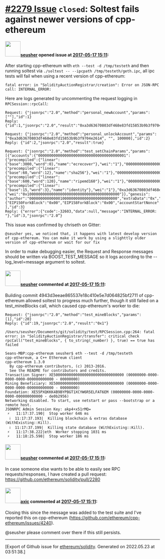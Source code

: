 # [\#2279 Issue](https://github.com/ethereum/solidity/issues/2279) `closed`: Soltest fails against newer versions of cpp-ethereum

#### <img src="https://avatars.githubusercontent.com/u/416212?u=1017126e3c4675ab2c77f1e4c0d0e31bed1fa6a7&v=4" width="50">[seusher](https://github.com/seusher) opened issue at [2017-05-17 15:11](https://github.com/ethereum/solidity/issues/2279):

After starting cpp-ethereum with ```eth --test -d /tmp/testeth``` and then running soltest via ```./soltest -- --ipcpath /tmp/testeth/geth.ipc```, all ipc tests will fail when using a recent version of cpp-ethereum:

```
fatal error: in "SolidityAuctionRegistrar/creation": Error on JSON-RPC call: INTERNAL_ERROR: 
```

Here are logs generated by uncommenting the request logging in ```RPCSession::rpcCall```:

```
Request: {"jsonrpc":"2.0","method":"personal_newAccount","params":[""],"id":1}
Reply: {"id":1,"jsonrpc":"2.0","result":"0xa3d63670803df468e83fd15853b9b3f9704e2614"}

Request: {"jsonrpc":"2.0","method":"personal_unlockAccount","params":["0xa3d63670803df468e83fd15853b9b3f9704e2614", "", 100000],"id":2}
Reply: {"id":2,"jsonrpc":"2.0","result":true}

Request: {"jsonrpc":"2.0","method":"test_setChainParams","params":[{"accounts":{"0000000000000000000000000000000000000001":{"precompiled":{"linear":{"base":3000,"word":0},"name":"ecrecover"},"wei":"1"},"0000000000000000000000000000000000000002":{"precompiled":{"linear":{"base":60,"word":12},"name":"sha256"},"wei":"1"},"0000000000000000000000000000000000000003":{"precompiled":{"linear":{"base":600,"word":120},"name":"ripemd160"},"wei":"1"},"0000000000000000000000000000000000000004":{"precompiled":{"linear":{"base":15,"word":3},"name":"identity"},"wei":"1"},"0xa3d63670803df468e83fd15853b9b3f9704e2614":{"wei":"0x100000000000000000000000000000000000000000"}},"genesis":{"author":"0000000000000010000000000000000000000000","extraData":"0x","gasLimit":"0x1000000000000","parentHash":"0x0000000000000000000000000000000000000000000000000000000000000000","timestamp":"0x00"},"params":{"EIP150ForkBlock":"0x00","EIP158ForkBlock":"0x00","accountStartNonce":"0x","allowFutureBlocks":"1","blockReward":"0x","homsteadForkBlock":"0x00","maximumExtraDataSize":"0x1000000"},"sealEngine":"NoProof"}
],"id":3}
Reply: {"error":{"code":-32603,"data":null,"message":"INTERNAL_ERROR: "},"id":3,"jsonrpc":"2.0”}
```
This issue was confirmed by chriseth on Gitter:

```chriseth @chriseth 01:17
@seusher yes, we noticed that, it happens with latest develop version of cpp-ethereum. You can make it work by using a slighttly older version of cpp-ethereum or wait for our fix
```

In order to make debugging easier, the Request and Response messages should be written via BOOST_TEST_MESSAGE so it logs according to the --log_level=message argument to soltest.

#### <img src="https://avatars.githubusercontent.com/u/416212?u=1017126e3c4675ab2c77f1e4c0d0e31bed1fa6a7&v=4" width="50">[seusher](https://github.com/seusher) commented at [2017-05-17 15:11](https://github.com/ethereum/solidity/issues/2279#issuecomment-302183102):

Building commit 4943d3eeae865537e18c410e5e7d064825bf2711 of cpp-ethereum allowed soltest to progress much further, though it still failed on a test_mineBlocks call, which caused cpp-ethereum's worker to die:

```
Request: {"jsonrpc":"2.0","method":"test_mineBlocks","params":[1],"id":20}
Reply: {"id":19,"jsonrpc":"2.0","result":"0x1"}

/Users/seusher/Documents/git/solidity/test/RPCSession.cpp:264: fatal error: in "SolidityAuctionRegistrar/transfer": critical check rpcCall("test_mineBlocks", { to_string(_number) }, true) == true has failed
```
```
Seans-MBP:cpp-ethereum seusher$ eth --test -d /tmp/testeth
cpp-ethereum, a C++ Ethereum client
cpp-ethereum 1.3.0
  By cpp-ethereum contributors, (c) 2013-2016.
  See the README for contributors and credits.
Transaction Signer: XE50000000000000000000000000000000 (00000000-0000-0000-0000-000000000000 - 00000000)
Mining Beneficiary: XE50000000000000000000000000000000 (00000000-0000-0000-0000-000000000000 - 00000000)
Foundation: XE55PXQKKK4B9BYPBGT1XCYW6R5ELFAT6EM (00000000-0000-0000-0000-000000000000 - de0b2956)
Networking disabled. To start, use netstart or pass --bootstrap or a remote host.
JSONRPC Admin Session Key: akp4+x51rMQ=
 ⚡   11:17:37.190|  Stop worker 646 ms
  ℹ  11:17:37.193|  Killing blockchain & extras database (WithExisting::Kill).
  ℹ  11:17:37.199|  Killing state database (WithExisting::Kill).
 ⚡   11:17:38.222|eth  Worker stopping 1031 ms
 ⚡   11:18:25.598|  Stop worker 186 ms
```

#### <img src="https://avatars.githubusercontent.com/u/416212?u=1017126e3c4675ab2c77f1e4c0d0e31bed1fa6a7&v=4" width="50">[seusher](https://github.com/seusher) commented at [2017-05-17 15:11](https://github.com/ethereum/solidity/issues/2279#issuecomment-302219531):

In case someone else wants to be able to easily see RPC requests/responses, I have created a pull request: https://github.com/ethereum/solidity/pull/2280

#### <img src="https://avatars.githubusercontent.com/u/20340?v=4" width="50">[axic](https://github.com/axic) commented at [2017-05-17 15:11](https://github.com/ethereum/solidity/issues/2279#issuecomment-313905153):

Closing this since the message was added to the test suite and I've reported this on cpp-ethereum (https://github.com/ethereum/cpp-ethereum/issues/4240).

@seusher please comment over there if this still persists.


-------------------------------------------------------------------------------



[Export of Github issue for [ethereum/solidity](https://github.com/ethereum/solidity). Generated on 2022.05.23 at 03:51:38.]
